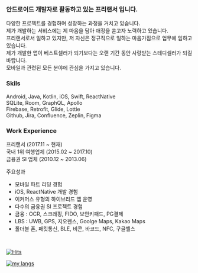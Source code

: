 
### 안드로이드 개발자로 활동하고 있는 프리랜서 입니다.

다양한 프로젝트를 경험하며 성장하는 과정을 거치고 있습니다.<br>
제가 개발하는 서비스에는 제 마음을 담아 애정을 쏟고자 노력하고 있습니다.<br>
프리랜서로서 일하고 있지만, 저 자신은 정규직으로 일하는 마음가짐으로 업무에 임하고 있습니다.<br>
제가 개발한 앱이 베스트셀러가 되기보다는 오랜 기간 동안 사랑받는 스테디셀러가 되길 바랍니다.<br>
모바일과 관련된 모든 분야에 관심을 가지고 있습니다.<br>

### Skils

Android, Java, Kotlin, iOS, Swift, ReactNative<br>
SQLite, Room, GraphQL, Apollo<br>
Firebase, Retrofit, Glide, Lottie<br>
Github, Jira, Confluence, Zeplin, Figma<br>

### Work Experience

프리랜서 (2017.11 ~ 현재)<br>
국내 1위 여행업체 (2015.02 ~ 2017.10)<br>
금융권 SI 업체 (2010.12 ~ 2013.06)<br>

주요성과
- 모바일 파트 리딩 경험
- iOS, ReactNative 개발 경험
- 이커머스 유형의 하이브리드 앱 운영
- 다수의 금융권 SI 프로젝트 경험
- 금융 : OCR, 스크래핑, FIDO, 보안키패드, PG결제
- LBS : UWB, GPS, 지오펜스, Goolge Maps, Kakao Maps
- 폴더블 폰, 패킷통신, BLE, 비콘, 바코드, NFC, 구글헬스

<br>

<!-- my hits -->
[![Hits](https://hits.seeyoufarm.com/api/count/incr/badge.svg?url=https%3A%2F%2Fgithub.com%2Fgnuoynawh%2F&count_bg=%239BE98D&title_bg=%234E9406&icon=&icon_color=%23E7E7E7&title=hits&edge_flat=false)](https://hits.seeyoufarm.com)

<!-- My Github Stats -->
<!-- ![my github stats](https://github-readme-stats.vercel.app/api?username=gnuoynawh&show_icons=true&theme=vue) -->

<!-- My Most Used Languages -->
[![my langs](https://github-readme-stats.vercel.app/api/top-langs/?username=gnuoynawh&langs_count=8&layout=compact)](https://github.com/gnuoynawh)

  

